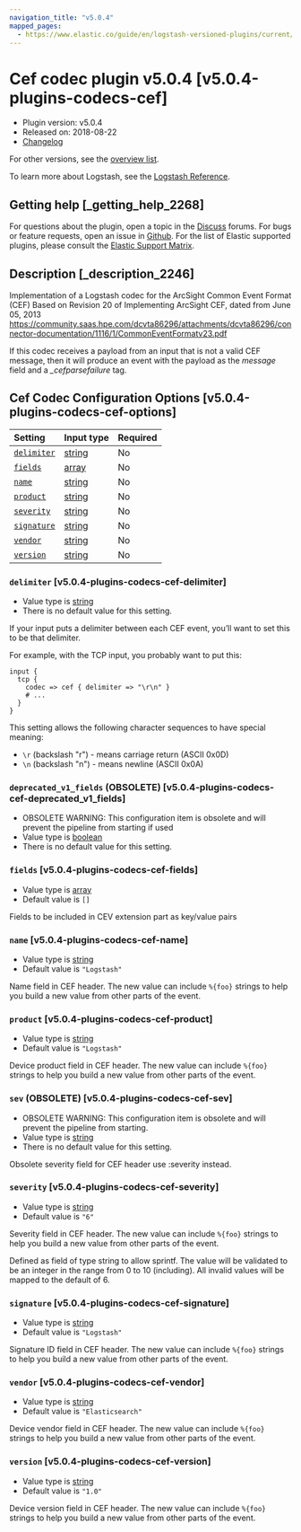 ```yaml
---
navigation_title: "v5.0.4"
mapped_pages:
  - https://www.elastic.co/guide/en/logstash-versioned-plugins/current/v5.0.4-plugins-codecs-cef.html
---
```


# Cef codec plugin v5.0.4 [v5.0.4-plugins-codecs-cef]

* Plugin version: v5.0.4
* Released on: 2018-08-22
* [Changelog](https://github.com/logstash-plugins/logstash-codec-cef/blob/v5.0.4/CHANGELOG.md)

For other versions, see the [overview list](codec-cef-index.md).

To learn more about Logstash, see the [Logstash Reference](https://www.elastic.co/guide/en/logstash/current/index.html).

## Getting help [_getting_help_2268]

For questions about the plugin, open a topic in the [Discuss](http://discuss.elastic.co) forums. For bugs or feature requests, open an issue in [Github](https://github.com/logstash-plugins/logstash-codec-cef). For the list of Elastic supported plugins, please consult the [Elastic Support Matrix](https://www.elastic.co/support/matrix#matrix_logstash_plugins).

## Description [_description_2246]

Implementation of a Logstash codec for the ArcSight Common Event Format (CEF) Based on Revision 20 of Implementing ArcSight CEF, dated from June 05, 2013 <https://community.saas.hpe.com/dcvta86296/attachments/dcvta86296/connector-documentation/1116/1/CommonEventFormatv23.pdf>

If this codec receives a payload from an input that is not a valid CEF message, then it will produce an event with the payload as the *message* field and a *\_cefparsefailure* tag.

## Cef Codec Configuration Options [v5.0.4-plugins-codecs-cef-options]

| Setting | Input type | Required |
| :- | :- | :- |
| [`delimiter`](v5-0-4-plugins-codecs-cef.md#v5.0.4-plugins-codecs-cef-delimiter) | [string](/lsr/value-types.md#string) | No |
| [`fields`](v5-0-4-plugins-codecs-cef.md#v5.0.4-plugins-codecs-cef-fields) | [array](/lsr/value-types.md#array) | No |
| [`name`](v5-0-4-plugins-codecs-cef.md#v5.0.4-plugins-codecs-cef-name) | [string](/lsr/value-types.md#string) | No |
| [`product`](v5-0-4-plugins-codecs-cef.md#v5.0.4-plugins-codecs-cef-product) | [string](/lsr/value-types.md#string) | No |
| [`severity`](v5-0-4-plugins-codecs-cef.md#v5.0.4-plugins-codecs-cef-severity) | [string](/lsr/value-types.md#string) | No |
| [`signature`](v5-0-4-plugins-codecs-cef.md#v5.0.4-plugins-codecs-cef-signature) | [string](/lsr/value-types.md#string) | No |
| [`vendor`](v5-0-4-plugins-codecs-cef.md#v5.0.4-plugins-codecs-cef-vendor) | [string](/lsr/value-types.md#string) | No |
| [`version`](v5-0-4-plugins-codecs-cef.md#v5.0.4-plugins-codecs-cef-version) | [string](/lsr/value-types.md#string) | No |

### `delimiter` [v5.0.4-plugins-codecs-cef-delimiter]

* Value type is [string](/lsr/value-types.md#string)
* There is no default value for this setting.

If your input puts a delimiter between each CEF event, you’ll want to set this to be that delimiter.

For example, with the TCP input, you probably want to put this:

```
input {
  tcp {
    codec => cef { delimiter => "\r\n" }
    # ...
  }
}
```

This setting allows the following character sequences to have special meaning:

* `\r` (backslash "r") - means carriage return (ASCII 0x0D)
* `\n` (backslash "n") - means newline (ASCII 0x0A)

### `deprecated_v1_fields` (OBSOLETE) [v5.0.4-plugins-codecs-cef-deprecated_v1_fields]

* OBSOLETE WARNING: This configuration item is obsolete and will prevent the pipeline from starting if used
* Value type is [boolean](/lsr/value-types.md#boolean)
* There is no default value for this setting.

### `fields` [v5.0.4-plugins-codecs-cef-fields]

* Value type is [array](/lsr/value-types.md#array)
* Default value is `[]`

Fields to be included in CEV extension part as key/value pairs

### `name` [v5.0.4-plugins-codecs-cef-name]

* Value type is [string](/lsr/value-types.md#string)
* Default value is `"Logstash"`

Name field in CEF header. The new value can include `%{foo}` strings to help you build a new value from other parts of the event.

### `product` [v5.0.4-plugins-codecs-cef-product]

* Value type is [string](/lsr/value-types.md#string)
* Default value is `"Logstash"`

Device product field in CEF header. The new value can include `%{foo}` strings to help you build a new value from other parts of the event.

### `sev` (OBSOLETE) [v5.0.4-plugins-codecs-cef-sev]

* OBSOLETE WARNING: This configuration item is obsolete and will prevent the pipeline from starting.
* Value type is [string](/lsr/value-types.md#string)
* There is no default value for this setting.

Obsolete severity field for CEF header use :severity instead.

### `severity` [v5.0.4-plugins-codecs-cef-severity]

* Value type is [string](/lsr/value-types.md#string)
* Default value is `"6"`

Severity field in CEF header. The new value can include `%{foo}` strings to help you build a new value from other parts of the event.

Defined as field of type string to allow sprintf. The value will be validated to be an integer in the range from 0 to 10 (including). All invalid values will be mapped to the default of 6.

### `signature` [v5.0.4-plugins-codecs-cef-signature]

* Value type is [string](/lsr/value-types.md#string)
* Default value is `"Logstash"`

Signature ID field in CEF header. The new value can include `%{foo}` strings to help you build a new value from other parts of the event.

### `vendor` [v5.0.4-plugins-codecs-cef-vendor]

* Value type is [string](/lsr/value-types.md#string)
* Default value is `"Elasticsearch"`

Device vendor field in CEF header. The new value can include `%{foo}` strings to help you build a new value from other parts of the event.

### `version` [v5.0.4-plugins-codecs-cef-version]

* Value type is [string](/lsr/value-types.md#string)
* Default value is `"1.0"`

Device version field in CEF header. The new value can include `%{foo}` strings to help you build a new value from other parts of the event.

